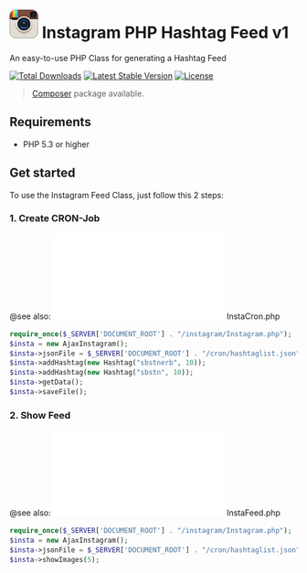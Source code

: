 # ![Image](assets/instagram.png) Instagram PHP Hashtag Feed v1

An easy-to-use PHP Class for generating a Hashtag Feed

[![Total Downloads](http://img.shields.io/packagist/dm/sebastianerb/instagramfeed.svg?style=flat)](https://packagist.org/packages/sebastianerb/instagramfeed)
[![Latest Stable Version](http://img.shields.io/packagist/v/sebastianerb/instagramfeed.svg?style=flat)](https://packagist.org/packages/sebastianerb/instagramfeed)
[![License](https://img.shields.io/packagist/l/sebastianerb/instagramfeed.svg?style=flat)](https://packagist.org/packages/sebastianerb/instagramfeed)


> [Composer](#installation) package available.  

## Requirements
- PHP 5.3 or higher

## Get started
To use the Instagram Feed Class, just follow this 2 steps:

### 1. Create CRON-Job

@see also: ![File](cron/InstaCron.php) InstaCron.php

```php
require_once($_SERVER['DOCUMENT_ROOT'] . "/instagram/Instagram.php");
$insta = new AjaxInstagram();
$insta->jsonFile = $_SERVER['DOCUMENT_ROOT'] . "/cron/hashtaglist.json";
$insta->addHashtag(new Hashtag("sbstnerb", 10));
$insta->addHashtag(new Hashtag("sbstn", 10));
$insta->getData();
$insta->saveFile();
```

### 2. Show Feed

@see also: ![File](InstaFeed.php) InstaFeed.php

```php
require_once($_SERVER['DOCUMENT_ROOT'] . "/instagram/Instagram.php");
$insta = new AjaxInstagram();
$insta->jsonFile = $_SERVER['DOCUMENT_ROOT'] . "/cron/hashtaglist.json";
$insta->showImages(5);
```
